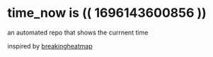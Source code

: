 # time_now is (( 1696143600856 ))

an automated repo that shows the currnent time

inspired by [breakingheatmap](https://github.com/breakingheatmap/breakingheatmap)